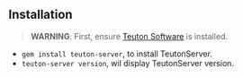 
## Installation

> **WARNING**: First, ensure [Teuton Software](https://github.com/teuton-software/teuton) is installed.

* `gem install teuton-server`, to install TeutonServer.
* `teuton-server version`, wil display TeutonServer version.
